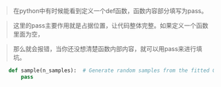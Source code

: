 > 在python中有时候能看到定义一个def函数，函数内容部分填写为pass。

> 这里的pass主要作用就是占据位置，让代码整体完整。如果定义一个函数里面为空，

> 那么就会报错，当你还没想清楚函数内部内容，就可以用pass来进行填坑。

```python
	def sample(n_samples):	# Generate random samples from the fitted Gaussian distribution.
		pass
```